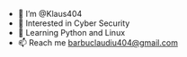 - 👋 I’m @Klaus404
- 👀 Interested in Cyber Security
- 🌱 Learning Python and Linux
- 📫 Reach me barbuclaudiu404@gmail.com

<!---
Klaus404/Klaus404 is a ✨ special ✨ repository because its `README.md` (this file) appears on your GitHub profile.
You can click the Preview link to take a look at your changes.
--->
